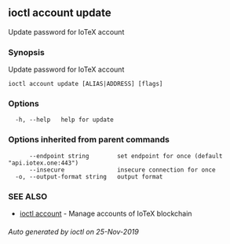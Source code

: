 ## ioctl account update

Update password for IoTeX account

### Synopsis

Update password for IoTeX account

```
ioctl account update [ALIAS|ADDRESS] [flags]
```

### Options

```
  -h, --help   help for update
```

### Options inherited from parent commands

```
      --endpoint string        set endpoint for once (default "api.iotex.one:443")
      --insecure               insecure connection for once
  -o, --output-format string   output format
```

### SEE ALSO

* [ioctl account](ioctl_account.md)	 - Manage accounts of IoTeX blockchain

###### Auto generated by ioctl on 25-Nov-2019

